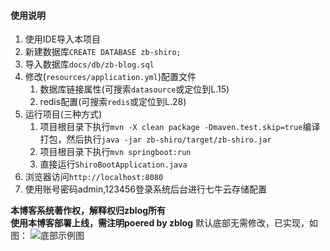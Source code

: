 
#### 使用说明

1. 使用IDE导入本项目
2. 新建数据库`CREATE DATABASE zb-shiro;`
3. 导入数据库`docs/db/zb-blog.sql`
4. 修改(`resources/application.yml`)配置文件
   1. 数据库链接属性(可搜索`datasource`或定位到L.15) 
   2. redis配置(可搜索`redis`或定位到L.28)
5. 运行项目(三种方式)
   1. 项目根目录下执行`mvn -X clean package -Dmaven.test.skip=true`编译打包，然后执行`java -jar zb-shiro/target/zb-shiro.jar`
   2. 项目根目录下执行`mvn springboot:run`
   3. 直接运行`ShiroBootApplication.java`
6. 浏览器访问`http://localhost:8080`
7. 使用账号密码admin,123456登录系统后台进行七牛云存储配置



**本博客系统著作权，解释权归zblog所有**<br/>
**使用本博客部署上线，需注明poered by zblog**
默认底部无需修改，已实现，如图：
![底部示例图](https://gitee.com/supperzh/zb-blog/raw/master/docs/img/footer.png?v=1.0)
